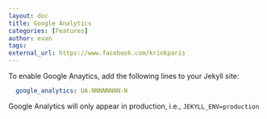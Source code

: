 ```yaml
---
layout: doc
title: Google Analytics
categories: [Features]
author: evan
tags: 
external_url: https://www.facebook.com/krinkparis
---
```


To enable Google Anaytics, add the following lines to your Jekyll site:

```yaml
  google_analytics: UA-NNNNNNNN-N
```

Google Analytics will only appear in production, i.e., `JEKYLL_ENV=production`
